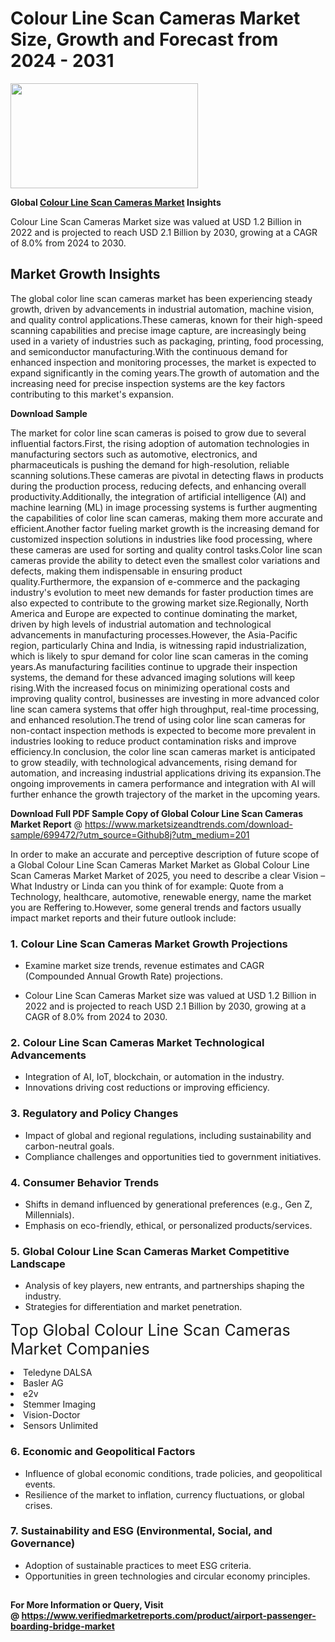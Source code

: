 <H1>Colour Line Scan Cameras Market Size, Growth and Forecast from 2024 - 2031</H1><img class="aligncenter size-medium wp-image-584254" src="https://thirdeyenews.in/wp-content/uploads/2024/09/Global-Market-Research-300x168.jpeg" alt="" width="300" height="168" /><p><strong>Global&nbsp;<a href="https://www.marketsizeandtrends.com/download-sample/699472/?utm_source=Github8j?utm_medium=201">Colour Line Scan Cameras Market</a> Insights</strong></p><p>Colour Line Scan Cameras Market size was valued at USD 1.2 Billion in 2022 and is projected to reach USD 2.1 Billion by 2030, growing at a CAGR of 8.0% from 2024 to 2030.</p><p><h2>Market Growth Insights</h2> <p>The global color line scan cameras market has been experiencing steady growth, driven by advancements in industrial automation, machine vision, and quality control applications.These cameras, known for their high-speed scanning capabilities and precise image capture, are increasingly being used in a variety of industries such as packaging, printing, food processing, and semiconductor manufacturing.With the continuous demand for enhanced inspection and monitoring processes, the market is expected to expand significantly in the coming years.The growth of automation and the increasing need for precise inspection systems are the key factors contributing to this market's expansion.</p> <p><strong>Download Sample</strong></p> <p>The market for color line scan cameras is poised to grow due to several influential factors.First, the rising adoption of automation technologies in manufacturing sectors such as automotive, electronics, and pharmaceuticals is pushing the demand for high-resolution, reliable scanning solutions.These cameras are pivotal in detecting flaws in products during the production process, reducing defects, and enhancing overall productivity.Additionally, the integration of artificial intelligence (AI) and machine learning (ML) in image processing systems is further augmenting the capabilities of color line scan cameras, making them more accurate and efficient.Another factor fueling market growth is the increasing demand for customized inspection solutions in industries like food processing, where these cameras are used for sorting and quality control tasks.Color line scan cameras provide the ability to detect even the smallest color variations and defects, making them indispensable in ensuring product quality.Furthermore, the expansion of e-commerce and the packaging industry's evolution to meet new demands for faster production times are also expected to contribute to the growing market size.Regionally, North America and Europe are expected to continue dominating the market, driven by high levels of industrial automation and technological advancements in manufacturing processes.However, the Asia-Pacific region, particularly China and India, is witnessing rapid industrialization, which is likely to spur demand for color line scan cameras in the coming years.As manufacturing facilities continue to upgrade their inspection systems, the demand for these advanced imaging solutions will keep rising.With the increased focus on minimizing operational costs and improving quality control, businesses are investing in more advanced color line scan camera systems that offer high throughput, real-time processing, and enhanced resolution.The trend of using color line scan cameras for non-contact inspection methods is expected to become more prevalent in industries looking to reduce product contamination risks and improve efficiency.In conclusion, the color line scan cameras market is anticipated to grow steadily, with technological advancements, rising demand for automation, and increasing industrial applications driving its expansion.The ongoing improvements in camera performance and integration with AI will further enhance the growth trajectory of the market in the upcoming years.</p> <p><span class=""><strong>Download Full PDF Sample Copy of Global Colour Line Scan Cameras Market Report</strong> @ <a href="https://www.marketsizeandtrends.com/download-sample/699472/?utm_source=Github8j?utm_medium=201" target="_blank">https://www.marketsizeandtrends.com/download-sample/699472/?utm_source=Github8j?utm_medium=201</a></span></p><p>In order to make an accurate and perceptive description of future scope of a Global&nbsp;Colour Line Scan Cameras Market Market as Global&nbsp;Colour Line Scan Cameras Market Market of 2025, you need to describe a clear Vision &ndash; What Industry or Linda can you think of for example: Quote from a Technology, healthcare, automotive, renewable energy, name the market you are Reffering to.However, some general trends and factors usually impact market reports and their future outlook include:</p><h3>1.&nbsp;<strong>Colour Line Scan Cameras Market Growth Projections</strong></h3><ul><li>Examine market size trends, revenue estimates and CAGR (Compounded Annual Growth Rate) projections.</li><li><p>Colour Line Scan Cameras Market size was valued at USD 1.2 Billion in 2022 and is projected to reach USD 2.1 Billion by 2030, growing at a CAGR of 8.0% from 2024 to 2030.</p></li></ul><h3>2.&nbsp;<strong>Colour Line Scan Cameras Market Technological Advancements</strong></h3><ul><li>Integration of AI, IoT, blockchain, or automation in the industry.</li><li>Innovations driving cost reductions or improving efficiency.</li></ul><h3>3.&nbsp;<strong>Regulatory and Policy Changes</strong></h3><ul><li>Impact of global and regional regulations, including sustainability and carbon-neutral goals.</li><li>Compliance challenges and opportunities tied to government initiatives.</li></ul><h3>4.&nbsp;<strong>Consumer Behavior Trends</strong></h3><ul><li>Shifts in demand influenced by generational preferences (e.g., Gen Z, Millennials).</li><li>Emphasis on eco-friendly, ethical, or personalized products/services.</li></ul><h3>5.&nbsp;<strong>Global Colour Line Scan Cameras Market Competitive Landscape</strong></h3><ul><li>Analysis of key players, new entrants, and partnerships shaping the industry.</li><li>Strategies for differentiation and market penetration.</li></ul><p data-pm-slice="1 1 []"><span style="color: inherit; font-family: inherit; font-size: 25px;">Top Global Colour Line Scan Cameras Market Companies</span></p><div class="" data-test-id=""><p><li>Teledyne DALSA</li><li> Basler AG</li><li> e2v</li><li> Stemmer Imaging</li><li> Vision-Doctor</li><li> Sensors Unlimited</li></p></div><h3>6.&nbsp;<strong>Economic and Geopolitical Factors</strong></h3><ul><li>Influence of global economic conditions, trade policies, and geopolitical events.</li><li>Resilience of the market to inflation, currency fluctuations, or global crises.</li></ul><h3>7.&nbsp;<strong>Sustainability and ESG (Environmental, Social, and Governance)</strong></h3><ul><li>Adoption of sustainable practices to meet ESG criteria.</li><li>Opportunities in green technologies and circular economy principles.</li></ul><h2><strong style="font-size: 14px;">For More Information or Query, Visit @&nbsp;</strong><a style="background-color: #ffffff; font-size: 14px;" href="https://www.marketsizeandtrends.com/report/colour-line-scan-cameras-market/" target="_blank">https://www.verifiedmarketreports.com/product/airport-passenger-boarding-bridge-market</a></h2>